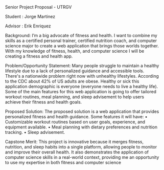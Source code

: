 Senior Project Proposal - UTRGV

Student : Jorge Martinez

Advisor : Erik Enriquez

Background:
I’m a big advocate of fitness and health. I want to combine my skills as a certified personal 
trainer, certified nutrition coach, and computer science major to create a web application that 
brings those worlds together. With my knowledge of fitness, health, and computer science I will 
be creating a fitness and health app.

Problem/Opportunity Statement:
Many people struggle to maintain a healthy lifestyle due to a lack of personalized guidance and 
accessible tools. There's a nationwide problem right now with unhealthy lifestyles. According to 
the CDC about 42% of US adults are obese. Healthy or sick this application demographic is 
everyone (everyone needs to live a healthy life). Some of the main features for this web 
application is going to offer tailored workout routines, meal planning, and sleep advisement to 
help users achieve their fitness and health goals.

Proposed Solution:
The proposed solution is a web application that provides personalized fitness and health 
guidance. Some features it will have:
• Customizable workout routines based on user goals, experience, and equipment available.
• Meal planning with dietary preferences and nutrition tracking.
• Sleep advisement.

Capstone Merit:
This project is innovative because it merges fitness, nutrition, and sleep habits into a single 
platform, allowing people to monitor and improve their overall health. It also demonstrates the 
application of computer science skills in a real-world context, providing me an opportunity to 
use my expertise in both fitness and computer science
